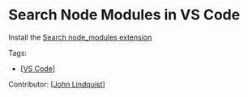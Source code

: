# Search Node Modules in VS Code

Install the [Search node_modules extension](https://marketplace.visualstudio.com/items?itemName=jasonnutter.search-node-modules)

Tags:

- [[VS Code]]

Contributor: [[John Lindquist]]

[//begin]: # "Autogenerated link references for markdown compatibility"
[VS Code]: vs-code "VS Code"
[John Lindquist]: john-lindquist "John Lindquist"
[//end]: # "Autogenerated link references"
